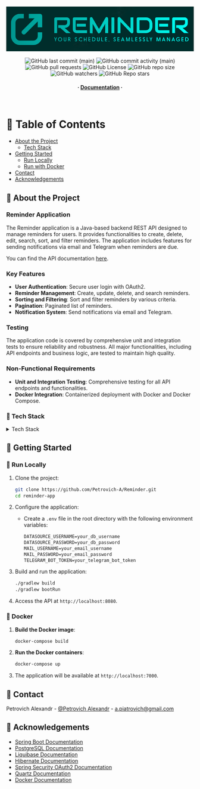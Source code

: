 <div align="center">

![](src/main/resources/static/logo_reminder.png)

<!-- Badges -->
<p>
<img alt="GitHub last commit (main)" src="https://img.shields.io/github/last-commit/Petrovich-A/Reminder/develop?style=for-the-badge">
<img alt="GitHub commit activity (main)" src="https://img.shields.io/github/commit-activity/m/Petrovich-A/Reminder/develop?style=for-the-badge">
<img alt="GitHub pull requests" src="https://img.shields.io/github/issues-pr/Petrovich-A/Reminder?style=for-the-badge">
<img alt="GitHub License" src="https://img.shields.io/github/license/Petrovich-A/Reminder?style=for-the-badge">
<img alt="GitHub repo size" src="https://img.shields.io/github/repo-size/Petrovich-A/Reminder?style=for-the-badge">
<img alt="GitHub watchers" src="https://img.shields.io/github/watchers/Petrovich-A/Reminder?style=for-the-badge">
<img alt="GitHub Repo stars" src="https://img.shields.io/github/stars/Petrovich-A/Reminder?style=for-the-badge">

</p>

<h4>
  <span> · </span>
    <a href="https://github.com/Petrovich-A/Reminder/tree/develop/src/main/resources/doc">Documentation</a>
  <span> · </span>
</h4>
</div>

<br />

<!-- Table of Contents -->

# :notebook_with_decorative_cover: Table of Contents

- [About the Project](#star2-about-the-project)
    * [Tech Stack](#space_invader-tech-stack)
- [Getting Started](#toolbox-getting-started)
    * [Run Locally](#running-run-locally)
    * [Run with Docker](#docker)
- [Contact](#handshake-contact)
- [Acknowledgements](#gem-acknowledgements)

<!-- About the Project -->

## :star2: About the Project

### Reminder Application

The Reminder application is a Java-based backend REST API designed to manage reminders for users. It provides functionalities to create, delete, edit, search, sort, and filter reminders. The application includes features for sending notifications via email and Telegram when reminders are due.

You can find the API documentation [here](https://github.com/Petrovich-A/Reminder/blob/main/src/main/resources/static/openapi.yaml).


### Key Features
- **User Authentication**: Secure user login with OAuth2.
- **Reminder Management**: Create, update, delete, and search reminders.
- **Sorting and Filtering**: Sort and filter reminders by various criteria.
- **Pagination**: Paginated list of reminders.
- **Notification System**: Send notifications via email and Telegram.

### Testing
The application code is covered by comprehensive unit and integration tests to ensure reliability and robustness. All major functionalities, including API endpoints and business logic, are tested to maintain high quality.

### Non-Functional Requirements
- **Unit and Integration Testing**: Comprehensive testing for all API endpoints and functionalities.
- **Docker Integration**: Containerized deployment with Docker and Docker Compose.

<!-- TechStack -->

### :space_invader: Tech Stack

<details>
  <summary>Tech Stack</summary>
  <ul>
    <li>
      <a href="https://spring.io/projects/spring-boot">
        <img src="https://spring.io/images/branding/spring-logo-vertical.svg" alt="Spring Boot" width="100" />
      </a>
    </li>
    <li>
      <a href="https://www.postgresql.org/">
        <img src="https://www.postgresql.org/media/img/about/press/elephant.svg" alt="PostgreSQL" width="100" />
      </a>
    </li>
    <li>
      <a href="https://www.liquibase.org/">
        <img src="https://www.liquibase.org/images/liquibase-logo.svg" alt="Liquibase" width="100" />
      </a>
    </li>
    <li>
      <a href="https://hibernate.org/">
        <img src="https://hibernate.org/images/hibernate-logo.svg" alt="Hibernate" width="100" />
      </a>
    </li>
    <li>
      <a href="https://spring.io/projects/spring-security">
        <img src="https://spring.io/images/branding/spring-logo-vertical.svg" alt="Spring Security OAuth2" width="100" />
      </a>
    </li>
    <li>
      <a href="https://docs.gradle.org/">
        <img src="https://docs.gradle.org/images/gradle-logo.png" alt="Gradle" width="100" />
      </a>
    </li>
    <li>
      <a href="https://www.quartz-scheduler.org/">
        <img src="https://www.quartz-scheduler.org/images/quartz-logo.svg" alt="Quartz" width="100" />
      </a>
    </li>
    <li>
      <a href="https://www.testcontainers.org/">
        <img src="https://www.testcontainers.org/images/testcontainers-logo.png" alt="Testcontainers" width="100" />
      </a>
    </li>
    <li>
      <a href="https://docs.docker.com/">
        <img src="https://www.docker.com/sites/default/files/d8/2019-07/vertical-logo-monochromatic.png" alt="Docker" width="100" />
      </a>
    </li>
  </ul>
</details>

<!-- Getting Started -->

## :toolbox: Getting Started

### :running: Run Locally

1. Clone the project:
    ```bash
    git clone https://github.com/Petrovich-A/Reminder.git
    cd reminder-app
    ```

2. Configure the application:
    - Create a `.env` file in the root directory with the following environment variables:
      ```env
      DATASOURCE_USERNAME=your_db_username
      DATASOURCE_PASSWORD=your_db_password
      MAIL_USERNAME=your_email_username
      MAIL_PASSWORD=your_email_password
      TELEGRAM_BOT_TOKEN=your_telegram_bot_token
      ```

3. Build and run the application:
    ```bash
    ./gradlew build
    ./gradlew bootRun
    ```

4. Access the API at `http://localhost:8080`.

### :whale: Docker

1. **Build the Docker image**:
    ```bash
    docker-compose build
    ```

2. **Run the Docker containers**:
    ```bash
    docker-compose up
    ```

3. The application will be available at `http://localhost:7000`.

<!-- Contact -->

## :handshake: Contact

Petrovich Alexandr - [@Petrovich Alexandr](https://www.linkedin.com/in/alexandr-petrovich/) - a.piatrovich@gmail.com

<!-- Acknowledgements -->

## :gem: Acknowledgements

- [Spring Boot Documentation](https://spring.io/projects/spring-boot)
- [PostgreSQL Documentation](https://www.postgresql.org/docs/)
- [Liquibase Documentation](https://docs.liquibase.com/)
- [Hibernate Documentation](https://hibernate.org/orm/documentation/)
- [Spring Security OAuth2 Documentation](https://spring.io/projects/spring-security)
- [Quartz Documentation](https://www.quartz-scheduler.org/documentation/)
- [Docker Documentation](https://docs.docker.com/)
